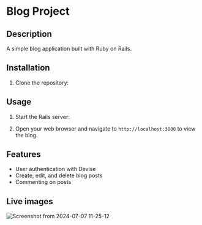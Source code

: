 # Blog Project

## Description
A simple blog application built with Ruby on Rails.

## Installation
1. Clone the repository:

## Usage
1. Start the Rails server:

2. Open your web browser and navigate to `http://localhost:3000` to view the blog.

## Features
- User authentication with Devise
- Create, edit, and delete blog posts
- Commenting on posts

## Live images
 ![Screenshot from 2024-07-07 11-25-12](https://github.com/Mugalarbaz/assessment_blog/assets/86194817/f71f671b-1a7e-46ec-ba80-7b267b138ece)
